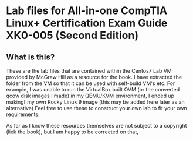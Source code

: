 # Lab files for All-in-one CompTIA Linux+ Certification Exam Guide XK0-005 (Second Edition)
## What is this?

These are the lab files that are contained within the Centos7 Lab VM provided by McGraw Hill as a resource for the book.
I have extracted the folder from the VM so that it can be used with self-build VM's etc.
For example, I was unable to run the VirtualBox built OVM (or the converted qcow disk images I made) in my QEMU/KVM environment, I ended up makingf my own Rocky Linux 9 image (this may be added here later as an alternative)
Feel free to use these to construct your own lab to fit your own requirements. 

As far as I know these resources themselves are not subject to a copyright (liek the book), but I am happy to be corrected on that,
